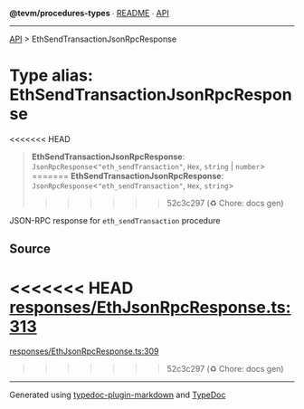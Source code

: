 **@tevm/procedures-types** ∙ [README](../README.md) ∙ [API](../API.md)

***

[API](../API.md) > EthSendTransactionJsonRpcResponse

# Type alias: EthSendTransactionJsonRpcResponse

<<<<<<< HEAD
> **EthSendTransactionJsonRpcResponse**: `JsonRpcResponse`\<`"eth_sendTransaction"`, `Hex`, `string` \| `number`\>
=======
> **EthSendTransactionJsonRpcResponse**: `JsonRpcResponse`\<`"eth_sendTransaction"`, `Hex`, `string`\>
>>>>>>> 52c3c297 (:recycle: Chore: docs gen)

JSON-RPC response for `eth_sendTransaction` procedure

## Source

<<<<<<< HEAD
[responses/EthJsonRpcResponse.ts:313](https://github.com/evmts/tevm-monorepo/blob/main/packages/procedures-types/src/responses/EthJsonRpcResponse.ts#L313)
=======
[responses/EthJsonRpcResponse.ts:309](https://github.com/evmts/tevm-monorepo/blob/main/packages/procedures-types/src/responses/EthJsonRpcResponse.ts#L309)
>>>>>>> 52c3c297 (:recycle: Chore: docs gen)

***
Generated using [typedoc-plugin-markdown](https://www.npmjs.com/package/typedoc-plugin-markdown) and [TypeDoc](https://typedoc.org/)
